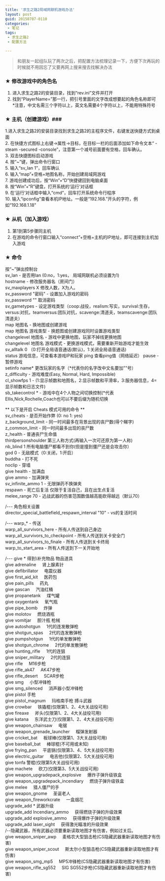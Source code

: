 ```yaml
---
title: '求生之路2局域网联机游戏办法'
layout: post
guid: 20150707-0110
categories:
 - 笔记
tags:
 - 求生之路2
 - 配置方法

---
```



> 和朋友一起组队玩了两次之后，把配置方法梳理记录一下，方便下次再玩的时候就不用因忘了又要再网上搜来搜去找解决办法

### ★ 修改游戏中的角色名 ###

1. 进入求生之路2的安装目录，找到“rev.ini”文件并打开  
2. 找到“PlayerName=”那一行，把引号里面的文字改成想要起的角色名称即可  
*注意，中文名需三个字符以上，英文名需要4个字符以上，不能用特殊符号  

### ★ 主机（创建游戏）###
1.进入求生之路2的安装目录找到求生之路2的主程序文件，右键发送快捷方式到桌面  
2. 在快捷方式图标上右键→属性→目标，在目标一栏的后面添加如下命令文本“ -steam -secured -console”，注意第一个减号前面要有空格，回车确认。  
3. 双击快捷图标启动游戏  
4. 按“~”键，弹出命令行窗口  
5. 输入“sv_lan 1”，回车确认  
6. 输入“map”+空格+地图名称，开始创建局域网游戏  
7. 游戏创建成功后，按“Win”+“D”快捷键回到电脑桌面  
8. 按“Win”+“R”键盘，打开系统的‘运行’对话框  
9. 在‘运行’对话框中输入“cmd”，回车打开系统命令行程序  
10. 输入“ipconfig”查看本机IP地址。一般是“192.168.”开头的字符，例如“192.168.1.18”  

### ★ 从机（加入游戏） ###
1. 第1到第5步骤同主机  
6. 在游戏的命令行窗口输入“connect”+空格+主机的IP地址，即可连接到主机加入游戏  
  
  
### ★ 命令 ###
按“~”弹出控制台  
sv_lan - 是否用lan (0:no，1:yes， 局域网联机必须设置为1)  
hostname - 修改服务器名（房间门）  
sv_maxplayers X 修改人数，X为人。  
sv_password "密码" - 设置加入游戏的密码  
sv_password "" 取消密码  
sv_gametypes - 设定游戏类型（coop:战役，realism:写实，survival:生存，versus:对抗，teamversus:团队对抗，scavenge:清道夫，teamscavenge:团队清道夫）  
map 地图名 - 换地图或创建游戏  
map 地图名 游戏类型 - 换题图或创建游戏同时设置游戏类型  
changelevel 地图名 - 游戏中更换地图，玩家不掉线更换地图  
changelevel 地图名 游戏模式 - 更换游戏模式，需要重新开始游戏才能生效  
sv_alltalk 0 （0:打开全局语音通话(默认)，1:关闭全局语音通话)  
status 游戏信息，可查看本游戏IP和玩家
ping 查看ping值（网络延迟）
pause - 暂停游戏  
setinfo name*  更改玩家的名字（*代表你的名字改中文名要加""号）  
z_difficulty - 游戏难度(Easy, Normal, Hard, Impossible)   
cl_showfps 1 - (1:显示帧数和地图名，2:显示帧数和平滑率，3:服务器信息，4=显示帧数和日志文件)  
sb_takecontrol * - 游戏中在4个人物之间切换控制(*代表Ellis,Nick,Rochelle,Coach也可以不要后缀为随机切换  
  
** 以下是开启 Cheats 模式可用的命令 **  
sv_cheats - 是否开始作弊 (0: no 1: yes)  
z_background_limit - 同一时间最多在背景出现的丧尸数(得个睇字)     
z_common_limit - 同一时间最多出现的丧尸数  
z_health - 普通丧尸生命值  
thirdpersonshoulder 第三人称方式(再输入一次可还原为第一人称)  
nb_blind 1 所有电脑僵尸都看不到你(但是撞到僵尸还是会攻击你）  
god 0 - 无敌模式（0:关闭，1:开启）  
buddha - 打不死  
noclip - 穿墙  
give health - 加满血  
give ammo - 加满弹夹  
sv_infinite_ammo 1 - 无限弹药不换弹夹  
respawn - 死亡后复活 仅限于复活自己，且在出生点复活  
melee_range 70 - 近战武器的伤害范围数值越高能砍得越远（默认70）  

/--- 角色相关设置  
director_special_battlefield_respawn_interval "10" - vs的复活时间  

/--- warp_* - 传送  
warp_all_survivors_here - 所有人传送到自己身边  
warp_all_survivors_to_checkpoint - 所有人传送到关卡安全门   
warp_all_survivors_to_finale - 所有人传送到关卡终局  
warp_to_start_area - 所有人传送到下一关开始地  

/--- give * 得到\补充物品 物品道具  
give adrenaline     肾上腺素针  
give defibrillator     电震仪器  
give first_aid_kit     医药包  
give pain_pills     药丸  
give gascan     汽油红桶  
give propanetank     煤气罐  
give oxygentank     氧气瓶  
give pipe_bomb     炸弹  
give molotov     燃烧酒瓶  
give vomitjar     胆汁瓶 枪械  
give autoshotgun     1代的连发散弹枪  
give shotgun_spas     2代的连发散弹枪  
give pumpshotgun     1代的单发散弹枪  
give shotgun_chrome     2代的单发散弹枪  
give hunting_rifle     1代的连狙  
give sniper_military     2代的连狙  
give rifle     M16步枪  
give rifle_ak47     AK47步枪  
give rifle_desert     SCAR步枪  
give smg     小型冲锋枪  
give smg_silenced     消声器小型冲锋枪  
give pistol 手枪  
give pistol_magnum     玛格南手枪 搏斗武器  
give crowbar     铁撬棍(仅限第1、2、4大关战役可用)  
give fireaxe     斧头(仅限第1、2、4大关战役可用)  
give katana     东洋武士刀(仅限第1、2、4大关战役可用)  
give weapon_chainsaw     电锯  
give weapon_grenade_launcher     榴弹发射器  
give cricket_bat     板球棒(仅限第1、3大关战役可用)  
give baseball_bat     棒球棍(不可用或未知)  
give frying_pan     平底锅(仅限第3、4、5大关战役可用)  
give electric_guitar     电吉他(仅限第2、5大关战役可用)  
give tonfa 警棍(仅限第5大关战役可用)  
give machete     砍刀(仅限第3、5大关战役可用)  
give weapon_upgradepack_explosive     爆炸子弹升级铁盒  
give weapon_upgradepack_incendiary     燃烧子弹升级铁盒  
give melee     猎人僵尸的手  
give weapon_gnome     圣诞老人  
give weapon_fireworkcrate     一盒烟花  
upgrade_add * 武器升级  
upgrade_add Incendiary_ammo     获得燃烧子弹的升级效果   
upgrade_add explosive_ammo     获得爆炸子弹的升级效果  
upgrade_add laser_sight     获得激光瞄准的升级效果  
/--隐藏武器，所有武器必须要重新读取地图才有伤害，例如过关后。  
give weapon_sniper_awp     麦格农大型狙击枪(CS隐藏武器重新读取地图才有伤害)  
give weapon_sniper_scout     斯太尔小型狙击枪(CS隐藏武器重新读取地图才有伤害)  
give weapon_smg_mp5     MP5冲锋枪(CS隐藏武器重新读取地图才有伤害)  
give weapon_rifle_sg552     SIG SG552步枪(CS隐藏武器重新读取地图才有伤害)  
